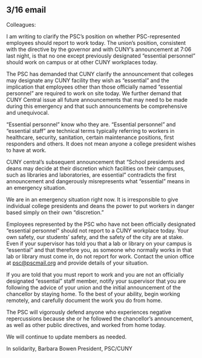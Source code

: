 3/16 email
----

Colleagues:

I am writing to clarify the PSC’s position on whether PSC-represented employees should report to work today. The union’s position, consistent with the directive by the governor and with CUNY’s announcement at 7:06 last night, is that no one except previously designated “essential personnel” should work on campus or at other CUNY workplaces today.

The PSC has demanded that CUNY clarify the announcement that colleges may designate any CUNY facility they wish as “essential” and the implication that employees other than those officially named “essential personnel” are required to work on site today. We further demand that CUNY Central issue all future announcements that may need to be made during this emergency and that such announcements be comprehensive and unequivocal.

“Essential personnel” know who they are. “Essential personnel” and “essential staff” are technical terms typically referring to workers in healthcare, security, sanitation, certain maintenance positions, first responders and others. It does not mean anyone a college president wishes to have at work.

CUNY central’s subsequent announcement that “School presidents and deans may decide at their discretion which facilities on their campuses, such as libraries and laboratories, are essential” contradicts the first announcement and dangerously misrepresents what “essential” means in an emergency situation.

We are in an emergency situation right now. It is irresponsible to give individual college presidents and deans the power to put workers in danger based simply on their own “discretion.”

Employees represented by the PSC who have not been officially designated “essential personnel” should not report to a CUNY workplace today.  Your own safety, our students’ safety, and the safety of the city are at stake. Even if your supervisor has told you that a lab or library on your campus is “essential” and that therefore you, as someone who normally works in that lab or library must come in, do not report for work. Contact the union office at psc@pscmail.org and provide details of your situation.

If you are told that you must report to work and you are not an officially designated “essential” staff member, notify your supervisor that you are following the advice of your union and the initial announcement of the chancellor by staying home. To the best of your ability, begin working remotely, and carefully document the work you do from home.

The PSC will vigorously defend anyone who experiences negative repercussions because she or he followed the chancellor’s announcement, as well as other public directives, and worked from home today.

We will continue to update members as needed.

In solidarity,
Barbara Bowen
President, PSC/CUNY
